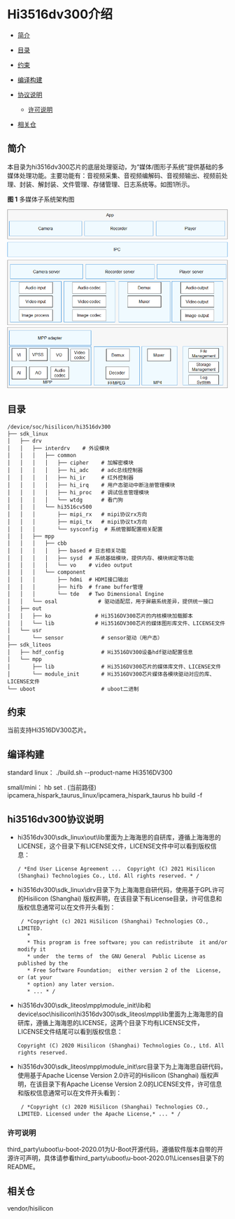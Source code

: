 # Hi3516dv300介绍<a name="ZH-CN_TOPIC_0000001142448981"></a>

-   [简介](#section11660541593)
-   [目录](#section161941989596)
-   [约束](#section119744591305)
-   [编译构建](#section137768191623)
-   [协议说明](#section1312121216216)
    -   [许可说明](#section129654513264)

-   [相关仓](#section1371113476307)

## 简介<a name="section11660541593"></a>

本目录为hi3516dv300芯片的底层处理驱动，为“媒体/图形子系统”提供基础的多媒体处理功能。主要功能有：音视频采集、音视频编解码、音视频输出、视频前处理、封装、解封装、文件管理、存储管理、日志系统等。如图1所示。

**图 1**  多媒体子系统架构图<a name="fig4460722185514"></a>  


![](figures/zh-cn_image_0000001095808970.png)

## 目录<a name="section161941989596"></a>

```
/device/soc/hisilicon/hi3516dv300
├── sdk_linux
│   ├── drv
│   │   ├── interdrv    # 外设模块
│   │   │   ├── common
│   │   │   │   ├── cipher    # 加解密模块
│   │   │   │   ├── hi_adc    # adc总线控制器
│   │   │   │   ├── hi_ir     # 红外控制器
│   │   │   │   ├── hi_irq    # 用户态驱动中断注册管理模块
│   │   │   │   ├── hi_proc   # 调试信息管理模块
│   │   │   │   └── wtdg      # 看门狗
│   │   │   └── hi3516cv500
│   │   │       ├── mipi_rx   # mipi协议rx方向
│   │   │       ├── mipi_tx   # mipi协议tx方向
│   │   │       └── sysconfig  # 系统管脚配置相关配置
│   │   ├── mpp
│   │   │   ├── cbb
│   │   │   │   ├── based # 日志相关功能
│   │   │   │   ├── sysd  # 系统基础模块，提供内存、模块绑定等功能
│   │   │   │   └── vo    # video output
│   │   │   └── component
│   │   │       ├── hdmi  # HDMI接口输出
│   │   │       ├── hifb  # frame buffer管理
│   │   │       └── tde   # Two Dimensional Engine
│   │   └── osal             # 驱动适配层，用于屏蔽系统差异，提供统一接口
│   ├── out
│   │   ├── ko              # Hi3516DV300芯片的内核模块加载脚本
│   │   └── lib             # Hi3516DV300芯片的媒体图形库文件、LICENSE文件
│   └── usr
│       └── sensor            # sensor驱动（用户态）
├── sdk_liteos
│   ├── hdf_config            # Hi3516DV300设备hdf驱动配置信息
│   └── mpp
│       ├── lib               # Hi3516DV300芯片的媒体库文件、LICENSE文件
│       └── module_init       # Hi3516DV300芯片媒体各模块驱动对应的库、LICENSE文件
└── uboot                     # uboot二进制

```

## 约束<a name="section119744591305"></a>

当前支持Hi3516DV300芯片。

## 编译构建<a name="section137768191623"></a>

standard linux：
./build.sh --product-name Hi3516DV300

small/mini：
hb set
. (当前路径)
ipcamera_hispark_taurus_linux/ipcamera_hispark_taurus
hb build -f

## hi3516dv300协议说明<a name="section1312121216216"></a>

-   hi3516dv300\\sdk\_linux\\out\\lib里面为上海海思的自研库，遵循上海海思的LICENSE，这个目录下有LICENSE文件，LICENSE文件中可以看到版权信息：

    ```
    / *End User License Agreement ...  Copyright (C) 2021 Hisilicon (Shanghai) Technologies Co., Ltd. All rights reserved. * /
    ```

-   hi3516dv300\\sdk\_linux\\drv目录下为上海海思自研代码，使用基于GPL许可的Hisilicon \(Shanghai\) 版权声明，在该目录下有License目录，许可信息和版权信息通常可以在文件开头看到：

    ```
     / *Copyright (c) 2021 HiSilicon (Shanghai) Technologies CO., LIMITED. 
       *
       * This program is free software; you can redistribute  it and/or modify it
       * under  the terms of  the GNU General  Public License as published by the
       * Free Software Foundation;  either version 2 of the  License, or (at your
       * option) any later version.
       * ... * /
    ```

-   hi3516dv300\\sdk\_liteos\\mpp\\module\_init\\lib和device\\soc\\hisilicon\\hi3516dv300\\sdk\_liteos\\mpp\\lib里面为上海海思的自研库，遵循上海海思的LICENSE，这两个目录下均有LICENSE文件，LICENSE文件结尾可以看到版权信息：

    ```
    Copyright (C) 2020 Hisilicon (Shanghai) Technologies Co., Ltd. All rights reserved.
    ```

-   hi3516dv300\\sdk\_liteos\\mpp\\module\_init\\src目录下为上海海思自研代码，使用基于Apache License Version 2.0许可的Hisilicon \(Shanghai\) 版权声明，在该目录下有Apache License Version 2.0的LICENSE文件，许可信息和版权信息通常可以在文件开头看到：

    ```
     / *Copyright (c) 2020 HiSilicon (Shanghai) Technologies CO., LIMITED. Licensed under the Apache License,* ... * / 
    ```

### 许可说明<a name="section129654513264"></a>


third\_party\\uboot\\u-boot-2020.01为U-Boot开源代码，遵循软件版本自带的开源许可声明，具体请参看third\_party\\uboot\\u-boot-2020.01\\Licenses目录下的README。

## 相关仓<a name="section1371113476307"></a>

vendor/hisilicon

